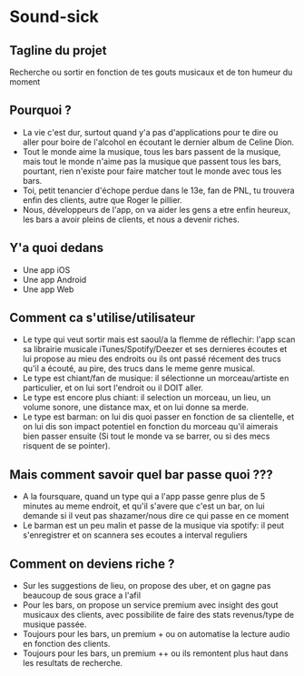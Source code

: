 # Sound-sick

## Tagline du projet
Recherche ou sortir en fonction de tes gouts musicaux et de ton humeur du moment

## Pourquoi ?
- La vie c'est dur, surtout quand y'a pas d'applications pour te dire ou aller pour boire de l'alcohol en écoutant le dernier album de Celine Dion.
- Tout le monde aime la musique, tous les bars passent de la musique, mais tout le monde n'aime pas la musique que passent tous les bars, pourtant, rien n'existe pour faire matcher tout le monde avec tous les bars.
- Toi, petit tenancier d'échope perdue dans le 13e, fan de PNL, tu trouvera enfin des clients, autre que Roger le pillier.
- Nous, développeurs de l'app, on va aider les gens a etre enfin heureux, les bars a avoir pleins de clients, et nous a devenir riches.

## Y'a quoi dedans 
- Une app iOS
- Une app Android
- Une app Web

## Comment ca s'utilise/utilisateur
- Le type qui veut sortir mais est saoul/a la flemme de réflechir: l'app scan sa librairie musicale iTunes/Spotify/Deezer et ses dernieres écoutes et lui propose au mieu des endroits ou ils ont passé récement des trucs qu'il a écouté, au pire, des trucs dans le meme genre musical.
- Le type est chiant/fan de musique: il sélectionne un morceau/artiste en particulier, et on lui sort l'endroit ou il DOIT aller. 
- Le type est encore plus chiant: il selection un morceau, un lieu, un volume sonore, une distance max, et on lui donne sa merde.
- Le type est barman: on lui dis quoi passer en fonction de sa clientelle, et on lui dis son impact potentiel en fonction du morceau qu'il aimerais bien passer ensuite (Si tout le monde va se barrer, ou si des mecs risquent de se pointer).

## Mais comment savoir quel bar passe quoi ???
- A la foursquare, quand un type qui a l'app passe genre plus de 5 minutes au meme endroit, et qu'il s'avere que c'est un bar, on lui demande si il veut pas shazamer/nous dire ce qui passe en ce moment
- Le barman est un peu malin et passe de la musique via spotify: il peut s'enregistrer et on scannera ses ecoutes a interval reguliers

## Comment on deviens riche ?
- Sur les suggestions de lieu, on propose des uber, et on gagne pas beaucoup de sous grace a l'afil
- Pour les bars, on propose un service premium avec insight des gout musicaux des clients, avec possibilite de faire des stats revenus/type de musique passée.
- Toujours pour les bars, un premium + ou on automatise la lecture audio en fonction des clients.
- Toujours pour les bars, un premium ++ ou ils remontent plus haut dans les resultats de recherche.
